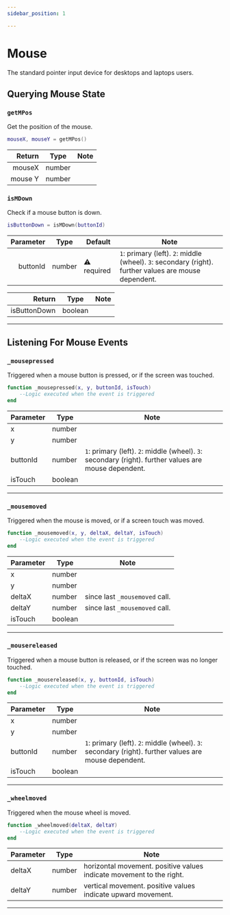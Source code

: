 ```yaml
---
sidebar_position: 1

---
```


# Mouse

The standard pointer input device for desktops and laptops users.

## Querying Mouse State

### `getMPos`

Get the position of the mouse.

```lua
mouseX, mouseY = getMPos()
```

|  Return | Type   | Note |
|--------:|--------|------|
|  mouseX | number |      |
| mouse Y | number |      |

### `isMDown`

Check if a mouse button is down.

```lua
isButtonDown = isMDown(buttonId)
```

| Parameter | Type   | Default     | Note                                                                                                  |
|----------:|--------|-------------|-------------------------------------------------------------------------------------------------------|
|  buttonId | number | ⚠️ required | `1`: primary (left). `2`: middle (wheel). `3`: secondary (right). further values are mouse dependent. |

|       Return | Type    | Note |
|-------------:|---------|------|
| isButtonDown | boolean |      |

---

## Listening For Mouse Events

### `_mousepressed`

Triggered when a mouse button is pressed, or if the screen was touched.

```lua
function _mousepressed(x, y, buttonId, isTouch)
	--Logic executed when the event is triggered
end
```

| Parameter | Type    | Note                                                                                                  |
|-----------|---------|-------------------------------------------------------------------------------------------------------|
| x         | number  |                                                                                                       |
| y         | number  |                                                                                                       |
| buttonId  | number  | `1`: primary (left). `2`: middle (wheel). `3`: secondary (right). further values are mouse dependent. |
| isTouch   | boolean |                                                                                                       |

---

### `_mousemoved`

Triggered when the mouse is moved, or if a screen touch was moved.

```lua
function _mousemoved(x, y, deltaX, deltaY, isTouch)
	--Logic executed when the event is triggered
end
```

| Parameter | Type    | Note                           |
|-----------|---------|--------------------------------|
| x         | number  |                                |
| y         | number  |                                |
| deltaX    | number  | since last `_mousemoved` call. |
| deltaY    | number  | since last `_mousemoved` call. |
| isTouch   | boolean |                                |

---

### `_mousereleased`

Triggered when a mouse button is released, or if the screen was no longer touched.

```lua
function _mousereleased(x, y, buttonId, isTouch)
	--Logic executed when the event is triggered
end
```

| Parameter | Type    | Note                                                                                                  |
|-----------|---------|-------------------------------------------------------------------------------------------------------|
| x         | number  |                                                                                                       |
| y         | number  |                                                                                                       |
| buttonId  | number  | `1`: primary (left). `2`: middle (wheel). `3`: secondary (right). further values are mouse dependent. |
| isTouch   | boolean |                                                                                                       |

---

### `_wheelmoved`

Triggered when the mouse wheel is moved.

```lua
function _wheelmoved(deltaX, deltaY)
	--Logic executed when the event is triggered
end
```

| Parameter | Type   | Note                                                                 |
|-----------|--------|----------------------------------------------------------------------|
| deltaX    | number | horizontal movement. positive values indicate movement to the right. |
| deltaY    | number | vertical movement. positive values indicate upward movement.         |

---
